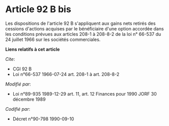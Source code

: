 # Article 92 B bis

Les dispositions de l'article 92 B s'appliquent aux gains nets retirés des cessions d'actions acquises par le bénéficiaire
d'une option accordée dans les conditions prévues aux articles 208-1 à 208-8-2 de la loi n° 66-537 du 24 juillet 1966 sur les
sociétés commerciales.

**Liens relatifs à cet article**

_Cite_:

  - CGI 92 B
  - Loi n°66-537 1966-07-24 art. 208-1 à art. 208-8-2

_Modifié par_:

  - Loi n°89-935 1989-12-29 art. 11, art. 12 Finances pour 1990 JORF 30 décembre 1989

_Codifié par_:

  - Décret n°90-798 1990-09-10
